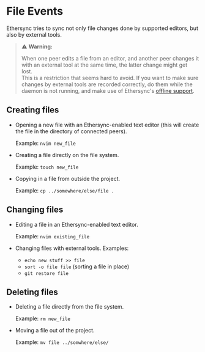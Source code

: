 # File Events

Ethersync tries to sync not only file changes done by supported editors, but also by external tools.

> ⚠️ **Warning:**
>
> When one peer edits a file from an editor, and another peer changes it with an external tool at the same time, the latter change might get lost.  
> This is a restriction that seems hard to avoid. If you want to make sure changes by external tools are recorded correctly, do them while the daemon is not running, and make use of Ethersync's [offline support](offline-support.md).

## Creating files

- Opening a new file with an Ethersync-enabled text editor (this will create the file in the directory of connected peers).

    Example: `nvim new_file`

- Creating a file directly on the file system.

    Example: `touch new_file`

- Copying in a file from outside the project.

    Example: `cp ../somewhere/else/file .`

## Changing files

- Editing a file in an Ethersync-enabled text editor.

    Example: `nvim existing_file`

- Changing files with external tools. Examples:

    - `echo new stuff >> file`
    - `sort -o file file` (sorting a file in place)
    - `git restore file`

## Deleting files

- Deleting a file directly from the file system.

    Example: `rm new_file`

- Moving a file out of the project.

    Example: `mv file ../somwhere/else/`
